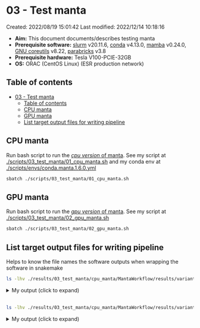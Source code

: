 # 03 - Test manta

Created: 2022/08/19 15:01:42
Last modified: 2022/12/14 10:18:16

- **Aim:** This document documents/describes testing manta
- **Prerequisite software:** [slurm](https://slurm.schedmd.com/overview.html) v20.11.6, [conda](https://docs.conda.io/en/latest/) v4.13.0, [mamba](https://mamba.readthedocs.io/en/latest/index.html) v0.24.0, [GNU coreutils](https://www.gnu.org/software/coreutils/) v8.22, [parabricks](https://docs.nvidia.com/clara/parabricks/3.8.0/index.html) v3.8
- **Prerequisite hardware:** Tesla V100-PCIE-32GB
- **OS:** ORAC (CentOS Linux) (ESR production network)

## Table of contents

- [03 - Test manta](#03---test-manta)
  - [Table of contents](#table-of-contents)
  - [CPU manta](#cpu-manta)
  - [GPU manta](#gpu-manta)
  - [List target output files for writing pipeline](#list-target-output-files-for-writing-pipeline)

## CPU manta

Run bash script to run the [*cpu version* of manta](https://github.com/Illumina/manta). See my script at [./scripts/03_test_manta/01_cpu_manta.sh](https://github.com/leahkemp/test_SV_callers/blob/main/scripts/03_test_manta/01_cpu_manta.sh) and my conda env at [./scripts/envs/conda.manta.1.6.0.yml](https://github.com/leahkemp/test_SV_callers/blob/main/scripts/envs/conda.manta.1.6.0.yml)

```bash
sbatch ./scripts/03_test_manta/01_cpu_manta.sh
```

## GPU manta

Run bash script to run the [*gpu version* of manta](https://docs.nvidia.com/clara/parabricks/3.8.0/Documentation/ToolDocs/man_manta.html). See my script at [./scripts/03_test_manta/02_gpu_manta.sh](https://github.com/leahkemp/test_SV_callers/blob/main/scripts/03_test_manta/02_gpu_manta.sh)

```bash
sbatch ./scripts/03_test_manta/02_gpu_manta.sh
```

## List target output files for writing pipeline

Helps to know the file names the software outputs when wrapping the software in snakemake

```bash
ls -lhv ./results/03_test_manta/cpu_manta/MantaWorkflow/results/variants/
```

<details><summary markdown="span">My output (click to expand)</summary>

```bash
total 15M
-rw-rw---- 1 lkemp SEC_lab_KSCBIOM 4.7M Aug 19 17:24 candidateSV.vcf.gz
-rw-rw---- 1 lkemp SEC_lab_KSCBIOM 596K Aug 19 17:24 candidateSV.vcf.gz.tbi
-rw-rw---- 1 lkemp SEC_lab_KSCBIOM 3.3M Aug 19 17:24 candidateSmallIndels.vcf.gz
-rw-rw---- 1 lkemp SEC_lab_KSCBIOM 676K Aug 19 17:24 candidateSmallIndels.vcf.gz.tbi
-rw-rw---- 1 lkemp SEC_lab_KSCBIOM 1.1M Aug 19 17:24 diploidSV.vcf.gz
-rw-rw---- 1 lkemp SEC_lab_KSCBIOM 113K Aug 19 17:24 diploidSV.vcf.gz.tbi
```

</details>
<br/>

```bash
ls -lhv ./results/03_test_manta/cpu_manta/MantaWorkflow/results/variants/
```

<details><summary markdown="span">My output (click to expand)</summary>

```bash
total 15M
-rw-rw-r-- 1 lkemp SEC_lab_KSCBIOM 4.7M Aug 19 17:40 candidateSV.vcf.gz
-rw-rw-r-- 1 lkemp SEC_lab_KSCBIOM 596K Aug 19 17:40 candidateSV.vcf.gz.tbi
-rw-rw-r-- 1 lkemp SEC_lab_KSCBIOM 3.3M Aug 19 17:40 candidateSmallIndels.vcf.gz
-rw-rw-r-- 1 lkemp SEC_lab_KSCBIOM 675K Aug 19 17:40 candidateSmallIndels.vcf.gz.tbi
-rw-rw-r-- 1 lkemp SEC_lab_KSCBIOM 1.1M Aug 19 17:40 diploidSV.vcf.gz
-rw-rw-r-- 1 lkemp SEC_lab_KSCBIOM 113K Aug 19 17:40 diploidSV.vcf.gz.tbi
```

</details>
<br/>
